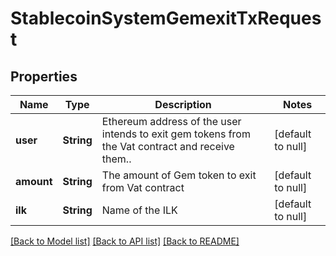 # StablecoinSystemGemexitTxRequest
## Properties

| Name | Type | Description | Notes |
|------------ | ------------- | ------------- | -------------|
| **user** | **String** | Ethereum address of the user intends to exit gem tokens from the Vat contract and receive them.. | [default to null] |
| **amount** | **String** | The amount of Gem token to exit from Vat contract | [default to null] |
| **ilk** | **String** | Name of the ILK | [default to null] |

[[Back to Model list]](../README.md#documentation-for-models) [[Back to API list]](../README.md#documentation-for-api-endpoints) [[Back to README]](../README.md)

